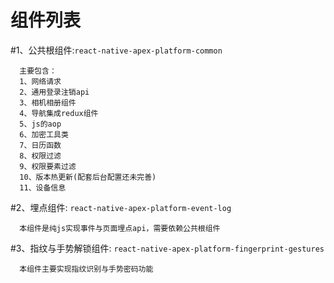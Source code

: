 # 组件列表

#1、公共根组件:`react-native-apex-platform-common`
```
  主要包含：
  1、网络请求 
  2、通用登录注销api
  3、相机相册组件
  4、导航集成redux组件
  5、js的aop
  6、加密工具类
  7、日历函数
  8、权限过滤
  9、权限要素过滤
  10、版本热更新(配套后台配置还未完善)
  11、设备信息
```

#2、埋点组件: `react-native-apex-platform-event-log`
```
  本组件是纯js实现事件与页面埋点api，需要依赖公共根组件
```
#3、指纹与手势解锁组件: `react-native-apex-platform-fingerprint-gestures`
```
  本组件主要实现指纹识别与手势密码功能
```
